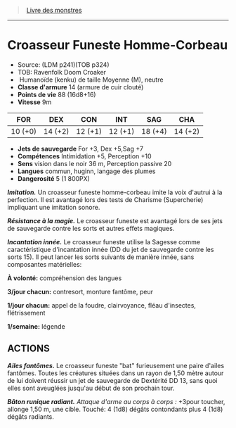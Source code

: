 ﻿> [Livre des monstres](tome_of_beasts.md)

---

# Croasseur Funeste Homme-Corbeau

- Source: (LDM p241)(TOB p324)
- TOB: Ravenfolk Doom Croaker
-  Humanoïde (kenku) de taille Moyenne (M), neutre
- **Classe d'armure** 14 (armure de cuir clouté)
- **Points de vie** 88 (16d8+16)
- **Vitesse** 9m

|FOR|DEX|CON|INT|SAG|CHA|
|---|---|---|---|---|---|
|10 (+0)|14 (+2)|12 (+1)|12 (+1)|18 (+4)|14 (+2)|

- **Jets de sauvegarde** For +3, Dex +5,Sag +7
- **Compétences** Intimidation +5, Perception +10
- **Sens** vision dans le noir 36 m, Perception passive 20
- **Langues** commun, huginn, langage des plumes
- **Dangerosité** 5 (1 800PX)

**_Imitation._** Un croasseur funeste homme-corbeau imite la voix d'autrui à la perfection. Il est avantagé lors des tests de Charisme (Supercherie) impliquant une imitation sonore.

**_Résistance à la magie._** Le croasseur funeste est avantagé lors de ses jets de sauvegarde contre les sorts et autres effets magiques.

**_Incantation innée._** Le croasseur funeste utilise la Sagesse comme caractéristique d'incantation innée (DD du jet de sauvegarde contre les sorts 15). Il peut lancer les sorts suivants de manière innée, sans composantes matérielles:

**À volonté:** compréhension des langues

**3/jour chacun:** contresort, monture fantôme, peur

**1/jour chacun:** appel de la foudre, clairvoyance, fléau d'insectes, flétrissement

**1/semaine:**  légende

## ACTIONS

**_Ailes fantômes._** Le croasseur funeste "bat" furieusement une paire d'ailes fantômes. Toutes les créatures situées dans un rayon de 1,50 mètre autour de lui doivent réussir un jet de sauvegarde de Dextérité DD 13, sans quoi elles sont aveuglées jusqu'au début de son prochain tour.

**_Bâton runique radiant._** _Attaque d'arme au corps à corps :_ +3pour toucher, allonge 1,50 m, une cible. Touché: 4 (1d8) dégâts contondants plus 4 (1d8) dégâts radiants.

